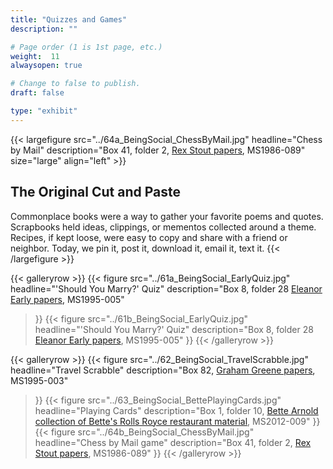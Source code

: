 ```yaml
---
title: "Quizzes and Games"
description: ""

# Page order (1 is 1st page, etc.)
weight:  11
alwaysopen: true

# Change to false to publish.
draft: false

type: "exhibit"
---
```


{{< largefigure src="../64a_BeingSocial_ChessByMail.jpg"
                headline="Chess by Mail"
                description="Box 41, folder 2, [Rex Stout papers](https://bc-primo.hosted.exlibrisgroup.com/primo-explore/fulldisplay?docid=ALMA-BC21323242860001021&context=L&vid=bclib_new&search_scope=bcl&tab=bcl_only&lang=en_US), MS1986-089"
                size="large" align="left" >}}
## The Original Cut and Paste  
Commonplace books were a way to gather your favorite poems and quotes. Scrapbooks held ideas, clippings, or mementos collected around a theme. Recipes, if kept loose, were easy to copy and share with a friend or neighbor. Today, we pin it, post it, download it, email it, text it.
{{< /largefigure >}}

{{< galleryrow >}}
{{< figure src="../61a_BeingSocial_EarlyQuiz.jpg"
            headline="'Should You Marry?' Quiz"
            description="Box 8, folder 28 [Eleanor Early papers](https://bc-primo.hosted.exlibrisgroup.com/primo-explore/fulldisplay?docid=ALMA-BC21311150800001021&context=L&vid=bclib_new&search_scope=bcl&tab=bcl_only&lang=en_US), MS1995-005"
>}}
{{< figure src="../61b_BeingSocial_EarlyQuiz.jpg"
            headline="'Should You Marry?' Quiz"
            description="Box 8, folder 28 [Eleanor Early papers](https://bc-primo.hosted.exlibrisgroup.com/primo-explore/fulldisplay?docid=ALMA-BC21311150800001021&context=L&vid=bclib_new&search_scope=bcl&tab=bcl_only&lang=en_US), MS1995-005"
>}}
{{< /galleryrow >}}

{{< galleryrow >}}
{{< figure src="../62_BeingSocial_TravelScrabble.jpg"
            headline="Travel Scrabble"
            description="Box 82, [Graham Greene papers](https://bc-primo.hosted.exlibrisgroup.com/primo-explore/fulldisplay?docid=ALMA-BC21351254200001021&context=L&vid=bclib_new&search_scope=bcl&tab=bcl_only&lang=en_US), MS1995-003"
>}}
{{< figure src="../63_BeingSocial_BettePlayingCards.jpg"
            headline="Playing Cards"
            description="Box 1, folder 10, [Bette Arnold collection of Bette's Rolls Royce restaurant material](https://bc-primo.hosted.exlibrisgroup.com/primo-explore/fulldisplay?docid=ALMA-BC21420354730001021&context=L&vid=bclib_new&search_scope=bcl&tab=bcl_only&lang=en_US), MS2012-009"
>}}
{{< figure src="../64b_BeingSocial_ChessByMail.jpg"
            headline="Chess by Mail game"
            description="Box 41, folder 2, [Rex Stout papers](https://bc-primo.hosted.exlibrisgroup.com/primo-explore/fulldisplay?docid=ALMA-BC21323242860001021&context=L&vid=bclib_new&search_scope=bcl&tab=bcl_only&lang=en_US), MS1986-089"
>}}
{{< /galleryrow >}}
